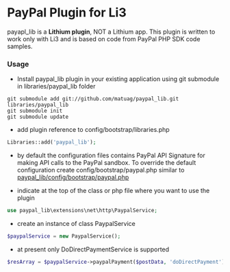 # PayPal Plugin for Li3

payapl_lib is a **Lithium plugin**, NOT a Lithium app. This plugin is written to work only with Li3 and is based on code from PayPal PHP SDK code samples.

### Usage

* Install paypal_lib plugin in your existing application using git submodule in libraries/paypal_lib folder


```
git submodule add git://github.com/matuag/paypal_lib.git libraries/paypal_lib
git submodule init
git submodule update
```

* add plugin reference to config/bootstrap/libraries.php

```php
Libraries::add('paypal_lib');
```

* by default the configuration files contains PayPal API Signature for making API calls to the PayPal sandbox.
To override the default configuration create config/bootstrap/paypal.php similar to [paypal_lib/config/bootstrap/paypal.php](https://github.com/matuag/paypal_lib/blob/master/config/bootstrap/paypal.php)

* indicate at the top of the class or php file where you want to use the plugin

```php
use paypal_lib\extensions\net\http\PaypalService;
```

* create an instance of class PaypalService

```php
$paypalService = new PaypalService();
```

* at present only DoDirectPaymentService is supported

```php
$resArray = $paypalService->paypalPayment($postData, 'doDirectPayment');
```
